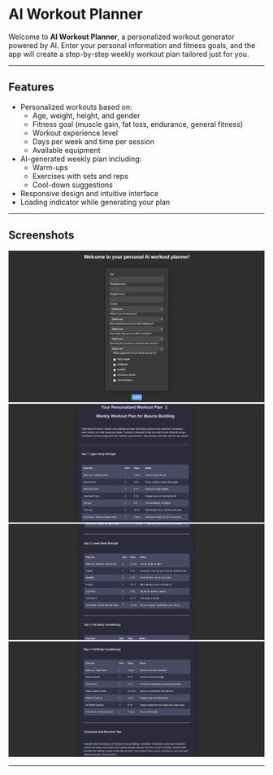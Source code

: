 # AI Workout Planner

Welcome to **AI Workout Planner**, a personalized workout generator powered by AI. Enter your personal information and fitness goals, and the app will create a step-by-step weekly workout plan tailored just for you.

---

## Features

- Personalized workouts based on:
  - Age, weight, height, and gender
  - Fitness goal (muscle gain, fat loss, endurance, general fitness)
  - Workout experience level
  - Days per week and time per session
  - Available equipment
- AI-generated weekly plan including:
  - Warm-ups
  - Exercises with sets and reps
  - Cool-down suggestions
- Responsive design and intuitive interface
- Loading indicator while generating your plan

---

## Screenshots

![Form Page](./images/form.png)
![Plan pt1](./images/plan1.png)
![Plan pt2](./images/plan2.png)
![Plan pt3](./images/plan3.png)

---
